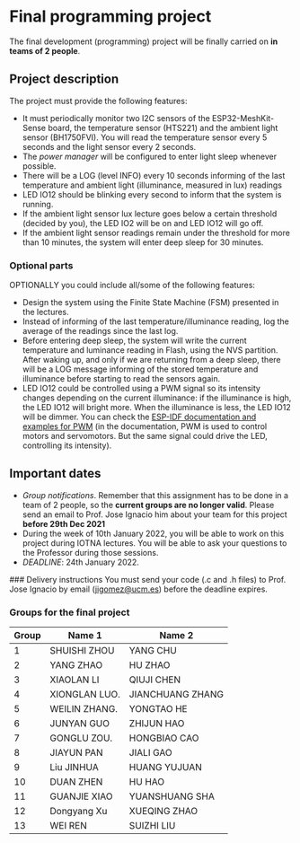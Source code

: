 # Final programming project

The final development (programming) project will be finally carried on **in teams of 2 people**.

## Project description 

The project must provide the following features:

* It must periodically  monitor   two I2C sensors of the ESP32-MeshKit-Sense board,  the temperature sensor (HTS221) and the ambient light sensor (BH1750FVI).  You will read the temperature sensor every 5 seconds and the light sensor every 2 seconds. 
* The *power manager* will be configured to enter light sleep whenever possible.
* There will be a LOG (level INFO) every 10 seconds informing of the last temperature and ambient light (illuminance, measured in lux) readings
* LED IO12 should be blinking every second to inform that the system is running. 
* If the ambient light sensor lux lecture goes below a certain threshold (decided by you), the LED IO2 will be on and LED IO12 will go off. 
* If the ambient light sensor readings remain under the threshold for more than 10 minutes, the system will enter deep sleep for 30 minutes.


### Optional parts

OPTIONALLY you could include all/some of the  following features:

* Design the system using the Finite State Machine (FSM) presented in the lectures.
* Instead of informing of the last temperature/illuminance reading, log the average of the readings since the last log.
* Before entering deep sleep, the system will write the current temperature and luminance reading in Flash, using the NVS partition. After waking up, and only if we are returning from a deep sleep,  there will be a LOG message informing of the stored temperature and illuminance before starting to read the sensors again.
* LED IO12 could be controlled using a PWM signal so its intensity changes depending on the current illuminance: if the illuminance is high, the LED IO12 will bright more. When the illuminance is less, the LED IO12 will be dimmer. You can check the [ESP-IDF documentation and examples for PWM](https://docs.espressif.com/projects/esp-idf/en/latest/esp32/api-reference/peripherals/mcpwm.html) (in the documentation, PWM is used to control motors and servomotors. But the same signal could drive the LED, controlling its intensity).

## Important dates

* *Group notifications*. Remember that this assignment has to be done in a team of 2 people, so the **current groups are no longer valid**. Please send an email to Prof. Jose Ignacio him about your team for this project **before 29th Dec 2021**
* During the week of 10th January 2022, you will be able to work on this project during IOTNA lectures. You will be able to ask your questions to the Professor during those sessions. 
* *DEADLINE*: 24th January 2022.

### Delivery instructions
You must send your code (.c and .h files) to Prof. Jose Ignacio by email (jigomez@ucm.es) before the deadline expires.

### Groups for the final project

|    Group      |  Name 1                   |  Name   2 |  
|--------------|------------------------|-------------------------|
| 1	| SHUISHI	ZHOU   | YANG	 CHU |
| 2	| YANG 	ZHAO | HU	ZHAO | 
| 3	| XIAOLAN	LI   | QIUJI	CHEN |
| 4	| XIONGLAN	LUO.  | JIANCHUANG	ZHANG |
| 5	| WEILIN	ZHANG. | YONGTAO	HE |
| 6	|  JUNYAN	GUO | ZHIJUN	HAO |
| 7	| GONGLU	ZOU. | HONGBIAO	CAO |
| 8	| JIAYUN 	PAN         | JIALI	GAO  |
| 9	| Liu 	JINHUA           | HUANG	YUJUAN |
| 10	| DUAN 	ZHEN       | HU	HAO |
| 11 	| GUANJIE	XIAO     | YUANSHUANG 	SHA |
|12	| Dongyang 	Xu        | XUEQING	ZHAO |
| 13	| WEI 	REN           | SUIZHI 	LIU |















 
 